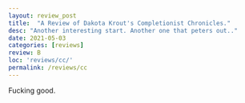 ```yaml
---
layout: review_post
title:  "A Review of Dakota Krout's Completionist Chronicles."
desc: "Another interesting start. Another one that peters out.."
date: 2021-05-03
categories: [reviews]
review: B
loc: 'reviews/cc/'
permalink: /reviews/cc
---
```


Fucking good.
